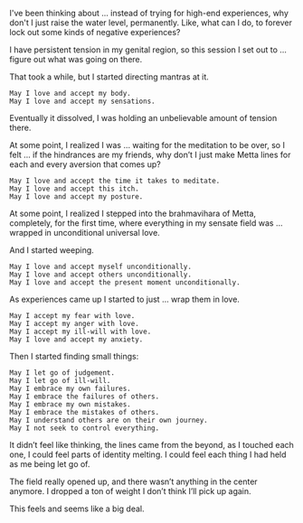 ﻿I've been thinking about ... instead of trying for high-end experiences, why don't I just raise the water level, permanently. Like, what can I do, to forever lock out some kinds of negative experiences?

I have persistent tension in my genital region, so this session I set out to … figure out what was going on there.

That took a while, but I started directing mantras at it.

    May I love and accept my body.
    May I love and accept my sensations.

Eventually it dissolved, I was holding an unbelievable amount of tension there.

At some point, I realized I was … waiting for the meditation to be over, so I felt … if the hindrances are my friends, why don’t I just make Metta lines for each and every aversion that comes up?

    May I love and accept the time it takes to meditate.
    May I love and accept this itch.
    May I love and accept my posture.

At some point, I realized I stepped into the brahmavihara of Metta, completely, for the first time, where everything in my sensate field was … wrapped in unconditional universal love.

And I started weeping.

    May I love and accept myself unconditionally.
    May I love and accept others unconditionally.
    May I love and accept the present moment unconditionally.

As experiences came up I started to just … wrap them in love.

    May I accept my fear with love.
    May I accept my anger with love.
    May I accept my ill-will with love.  
    May I love and accept my anxiety.

Then I started finding small things:

    May I let go of judgement.
    May I let go of ill-will.
    May I embrace my own failures.
    May I embrace the failures of others.
    May I embrace my own mistakes.
    May I embrace the mistakes of others.
    May I understand others are on their own journey.
    May I not seek to control everything.

It didn’t feel like thinking, the lines came from the beyond, as I touched each one, I could feel parts of identity melting. I could feel each thing I had held as me being let go of.

The field really opened up, and there wasn’t anything in the center anymore. I dropped a ton of weight I don’t think I’ll pick up again.

This feels and seems like a big deal.

